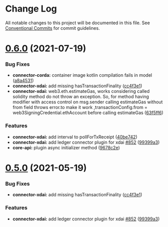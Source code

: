 # Change Log

All notable changes to this project will be documented in this file.
See [Conventional Commits](https://conventionalcommits.org) for commit guidelines.

# [0.6.0](https://github.com/hyperledger/cactus/compare/v0.4.1...v0.6.0) (2021-07-19)


### Bug Fixes

* **connector-corda:** container image kotlin compilation fails in model ([a8a4531](https://github.com/hyperledger/cactus/commit/a8a4531d379fe16d4c991802525ec573a7e3ede1))
* **connector-xdai:** add missing hasTransactionFinality ([cc4f3e1](https://github.com/hyperledger/cactus/commit/cc4f3e141da9292b8db5b0261a3347b3ba9c0689))
* **connector-xdai:** web3.eth.estimateGas, works considering called solidity method do not throw an exception. So, for method having modifier with access control on msg.sender calling estimateGas without from field throws error.to make it work ,transactionConfig.from = web3SigningCredential.ethAccount before calling estimateGas ([63f5ff6](https://github.com/hyperledger/cactus/commit/63f5ff62b20aaf4dfdb5dd48a24dabc3342a0868))


### Features

* **connector-xdai:** add interval to pollForTxReceipt ([40be742](https://github.com/hyperledger/cactus/commit/40be74234f3bbd059fbc41f61890d25eec1d6ff8))
* **connector-xdai:** add ledger connector plugin for xdai [#852](https://github.com/hyperledger/cactus/issues/852) ([99399a3](https://github.com/hyperledger/cactus/commit/99399a3bd5020c66d2899aca500a880777b6523d))
* **core-api:** plugin async initializer method ([9678c2e](https://github.com/hyperledger/cactus/commit/9678c2e9288a73589e84f9fd254c26aed6a93297))





# [0.5.0](https://github.com/hyperledger/cactus/compare/v0.4.1...v0.5.0) (2021-05-19)


### Bug Fixes

* **connector-xdai:** add missing hasTransactionFinality ([cc4f3e1](https://github.com/hyperledger/cactus/commit/cc4f3e141da9292b8db5b0261a3347b3ba9c0689))


### Features

* **connector-xdai:** add ledger connector plugin for xdai [#852](https://github.com/hyperledger/cactus/issues/852) ([99399a3](https://github.com/hyperledger/cactus/commit/99399a3bd5020c66d2899aca500a880777b6523d))
